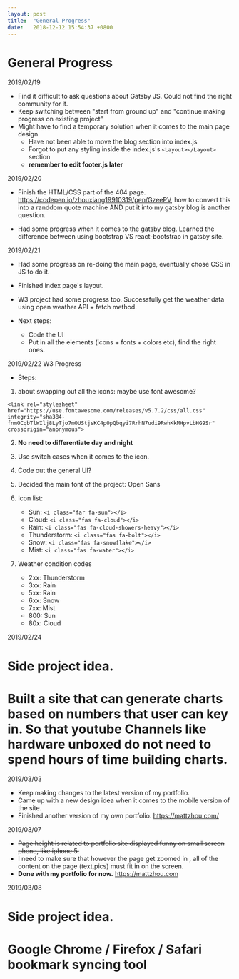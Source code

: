 ```yaml
---
layout: post
title:  "General Progress"
date:   2018-12-12 15:54:37 +0800
---
```


# General Progress


2019/02/19
* Find it difficult to ask questions about Gatsby JS. Could not find the right community for it.
* Keep switching between "start from ground up" and "continue making progress on existing project"
* Might have to find a temporary solution when it comes to the main page design.
    * Have not been able to move the blog section into index.js
    * Forgot to put any styling inside the index.js's `<Layout></Layout>` section
    * **remember to edit footer.js later**

2019/02/20
* Finish the HTML/CSS part of the 404 page. https://codepen.io/zhouxiang19910319/pen/GzeePV, how to convert this into a randdom quote machine AND put it into my gatsby blog is another question.

* Had some progress when it comes to the gatsby blog. Learned the difference between using bootstrap VS react-bootstrap in gatsby site.

2019/02/21
* Had some progress on re-doing the main page, eventually chose CSS in JS to do it.
* Finished index page's layout.

* W3 project had some progress too. Successfully get the weather data using open weather API + fetch method. 
* Next steps: 
  * Code the UI
  * Put in all the elements (icons + fonts + colors etc), find the right ones.

2019/02/22 W3 Progress
* Steps: 
1. about swapping out all the icons: maybe use font awesome? 


`<link rel="stylesheet" href="https://use.fontawesome.com/releases/v5.7.2/css/all.css" integrity="sha384-fnmOCqbTlWIlj8LyTjo7mOUStjsKC4pOpQbqyi7RrhN7udi9RwhKkMHpvLbHG9Sr" crossorigin="anonymous">
` 

2. **No need to differentiate day and night**
3. Use switch cases when it comes to the icon.
4. Code out the general UI?
5. Decided the main font of the project: Open Sans
6. Icon list:
    * Sun:  `<i class="far fa-sun"></i>`
    * Cloud: `<i class="fas fa-cloud"></i>`
    * Rain: `<i class="fas fa-cloud-showers-heavy"></i>`
    * Thunderstorm: `<i class="fas fa-bolt"></i>`
    * Snow: `<i class="fas fa-snowflake"></i>`
    * Mist: `<i class="fas fa-water"></i>`

7. Weather condition codes
    * 2xx: Thunderstorm
    * 3xx: Rain
    * 5xx: Rain
    * 6xx: Snow
    * 7xx: Mist
    * 800: Sun
    * 80x: Cloud

2019/02/24

# **Side project idea.**
# **Built a site that can generate charts based on numbers that user can key in. So that youtube Channels like hardware unboxed do not need to spend hours of time building charts.**


2019/03/03

* Keep making changes to the latest version of my portfolio.
* Came up with a new design idea when it comes to the mobile version of the site.
* Finished another version of my own portfolio. https://mattzhou.com/

2019/03/07
* ~~Page height is related to portfolio site displayed funny on small screen phone, like iphone 5.~~
* I need to make sure that however the page get zoomed in , all of the content on the page (text,pics) must fit in on the screen.
* **Done with my portfolio for now.** https://mattzhou.com

2019/03/08
# **Side project idea.**
# **Google Chrome / Firefox / Safari bookmark syncing tool**